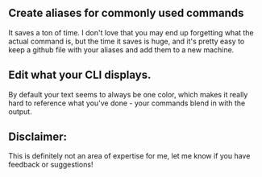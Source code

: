 ## Create aliases for commonly used commands
It saves a ton of time. I don't love that you may end up forgetting what the actual command is, but the time it saves is huge, and it's pretty easy to keep a github file with your aliases and add them to a new machine.

## Edit what your CLI displays.
By default your text seems to always be one color, which makes it really hard to reference what you've done - your commands blend in with the output.

## Disclaimer:
This is definitely not an area of expertise for me, let me know if you have feedback or suggestions!
